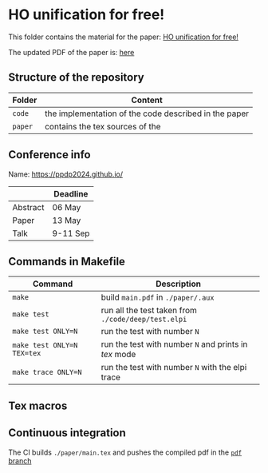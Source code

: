 # HO unification for free!

This folder contains the material for the paper: [HO unification for free!](https://inria.hal.science/hal-04547069)

The updated PDF of the paper is: [here](https://github.com/FissoreD/paper-ho/blob/pdf/main.pdf)

## Structure of the repository

| Folder  | Content                                               |
| ------- | ----------------------------------------------------- |
| `code`  | the implementation of the code described in the paper |
| `paper` | contains the tex sources of the                       |

## Conference info

Name: https://ppdp2024.github.io/

|          | Deadline |
| -------- | -------- |
| Abstract | 06 May   |
| Paper    | 13 May   |
| Talk     | 9-11 Sep |

<!-- Acmart report format: [here](https://ctan.math.illinois.edu/macros/latex/contrib/acmart/acmguide.pdf) -->

## Commands in Makefile

| Command                    | Description                                           |
| -------------------------- | ----------------------------------------------------- |
| `make`                     | build `main.pdf` in `./paper/.aux`                   |
| `make test`                | run all the test taken from `./code/deep/test.elpi`   |
| `make test ONLY=N`         | run the test with number `N`                          |
| `make test ONLY=N TEX=tex` | run the test with number `N` and prints in *tex* mode |
| `make trace ONLY=N`        | run the test with number `N` with the elpi trace      |

## Tex macros

## Continuous integration

The CI builds `./paper/main.tex` and pushes the compiled pdf in the [`pdf` branch](https://github.com/FissoreD/HO-unif-for-free/tree/pdf)